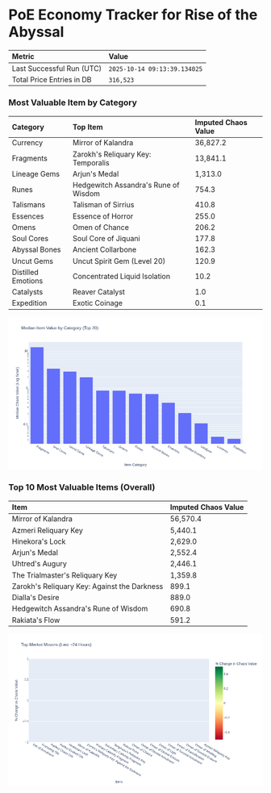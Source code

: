 # PoE Economy Tracker for Rise of the Abyssal

<!-- START_MAINTENANCE -->
| Metric | Value |
|:---|:---|
| Last Successful Run (UTC) | `2025-10-14 09:13:39.134025` |
| Total Price Entries in DB | `316,523` |

<!-- END_MAINTENANCE -->

<!-- START_DATAFRAME_DEBUG -->
<!-- END_DATAFRAME_DEBUG -->

<!-- START_CATEGORY_ANALYSIS -->
### Most Valuable Item by Category
| Category | Top Item | Imputed Chaos Value |
| :--- | :--- | :--- |
| Currency | Mirror of Kalandra | 36,827.2 |
| Fragments | Zarokh's Reliquary Key: Temporalis | 13,841.1 |
| Lineage Gems | Arjun's Medal | 1,313.0 |
| Runes | Hedgewitch Assandra's Rune of Wisdom | 754.3 |
| Talismans | Talisman of Sirrius | 410.8 |
| Essences | Essence of Horror | 255.0 |
| Omens | Omen of Chance | 206.2 |
| Soul Cores | Soul Core of Jiquani | 177.8 |
| Abyssal Bones | Ancient Collarbone | 162.3 |
| Uncut Gems | Uncut Spirit Gem (Level 20) | 120.9 |
| Distilled Emotions | Concentrated Liquid Isolation | 10.2 |
| Catalysts | Reaver Catalyst | 1.0 |
| Expedition | Exotic Coinage | 0.1 |


![Category Analysis Chart](charts/category_analysis.png)
<!-- END_ANALYSIS -->

<!-- START_ANALYSIS -->
### Top 10 Most Valuable Items (Overall)
| Item | Imputed Chaos Value |
| :--- | :--- |
| Mirror of Kalandra | 56,570.4 |
| Azmeri Reliquary Key | 5,440.1 |
| Hinekora's Lock | 2,629.0 |
| Arjun's Medal | 2,552.4 |
| Uhtred's Augury | 2,446.1 |
| The Trialmaster's Reliquary Key | 1,359.8 |
| Zarokh's Reliquary Key: Against the Darkness | 899.1 |
| Dialla's Desire | 889.0 |
| Hedgewitch Assandra's Rune of Wisdom | 690.8 |
| Rakiata's Flow | 591.2 |


![Market Movers Chart](charts/market_movers.png)
<!-- END_ANALYSIS -->

